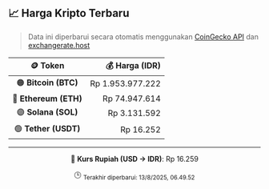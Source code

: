 

<!-- HARGA_KRIPTO -->
## 📈 Harga Kripto Terbaru

> Data ini diperbarui secara otomatis menggunakan [CoinGecko API](https://www.coingecko.com/) dan [exchangerate.host](https://exchangerate.host/)

<div align="center">

| 🪙 Token | 💰 Harga (IDR) |
|:------:|---------------:|
| 🟠 **Bitcoin (BTC)**   | Rp 1.953.977.222 |
| 🔵 **Ethereum (ETH)**  | Rp 74.947.614 |
| 🟣 **Solana (SOL)**    | Rp 3.131.592 |
| 🟢 **Tether (USDT)**   | Rp 16.252 |

---

💱 **Kurs Rupiah (USD → IDR)**: Rp 16.259

🕒 <sub>Terakhir diperbarui: 13/8/2025, 06.49.52</sub>

</div>
<!-- /HARGA_KRIPTO -->